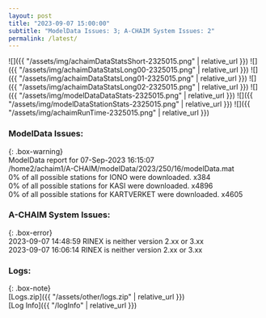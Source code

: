 ```yaml
---
layout: post
title: "2023-09-07 15:00:00"
subtitle: "ModelData Issues: 3; A-CHAIM System Issues: 2"
permalink: /latest/
---
```


![]({{ "/assets/img/achaimDataStatsShort-2325015.png" | relative_url }})
![]({{ "/assets/img/achaimDataStatsLong00-2325015.png" | relative_url }})
![]({{ "/assets/img/achaimDataStatsLong01-2325015.png" | relative_url }})
![]({{ "/assets/img/achaimDataStatsLong02-2325015.png" | relative_url }})
![]({{ "/assets/img/modelDataDataStats-2325015.png" | relative_url }})
![]({{ "/assets/img/modelDataStationStats-2325015.png" | relative_url }})
![]({{ "/assets/img/achaimRunTime-2325015.png" | relative_url }})


### ModelData Issues:  
  
{: .box-warning}  
 ModelData report for 07-Sep-2023 16:15:07   
 /home2/achaim1/A-CHAIM/modelData/2023/250/16/modelData.mat   
 0% of all possible stations for IONO were downloaded. x384   
 0% of all possible stations for KASI were downloaded. x4896   
 0% of all possible stations for KARTVERKET were downloaded. x4605   
  
### A-CHAIM System Issues:  
  
{: .box-error}  
2023-09-07 14:48:59 RINEX is neither version 2.xx or 3.xx  
2023-09-07 16:06:14 RINEX is neither version 2.xx or 3.xx  

### Logs:  
  
{: .box-note}  
[Logs.zip]({{ "/assets/other/logs.zip" | relative_url }})  
[Log Info]({{ "/logInfo" | relative_url }})  
